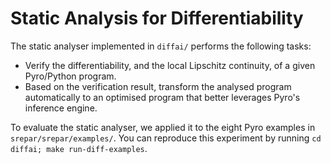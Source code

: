 # Static Analysis for Differentiability

The static analyser implemented in `diffai/` performs the following tasks:

- Verify the differentiability, and the local Lipschitz continuity, of a given Pyro/Python program.
- Based on the verification result, transform the analysed program automatically to an optimised program that better leverages Pyro's inference engine.

To evaluate the static analyser, we applied it to the eight Pyro examples in `srepar/srepar/examples/`.
You can reproduce this experiment by running `cd diffai; make run-diff-examples`.
